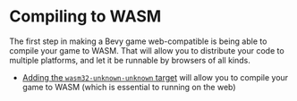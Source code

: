 # Compiling to WASM
The first step in making a Bevy game web-compatible is being able to compile your game to WASM. That will allow you to distribute your code to multiple platforms, and let it be runnable by browsers of all kinds.

- [Adding the `wasm32-unknown-unknown` target](./wasm_target.md) will allow you to compile your game to WASM (which is essential to running on the web)
